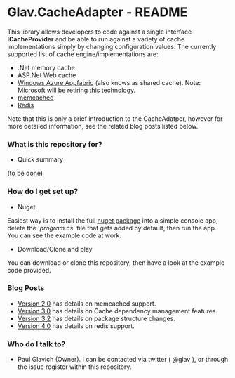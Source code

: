 # Glav.CacheAdapter - README #

This library allows developers to code against a single interface **ICacheProvider** and be able to run against a variety of cache implementations simply by changing configuration values. The currently supported list of cache engine/implementations are:

* .Net memory cache
* ASP.Net Web cache
* [Windows Azure Appfabric](http://blogs.msdn.com/b/cie/archive/2014/03/05/caching-on-windows-azure-microsoft-appfabric-cache-azure-cache-service-managed-cache-dedicated-cache-in-role-cache-co-located-cache-shared-cache-azure-role-based-cache-clarifying-the-naming-confusion.aspx) (also knows as shared cache). Note: Microsoft will be retiring this technology.
* [memcached](http://memcached.org/)
* [Redis](http://redis.io/)

Note that this is only a brief introduction to the CacheAdatper, however for more detailed information, see the related blog posts listed below.

### What is this repository for? ###

* Quick summary

(to be done)

### How do I get set up? ###

* Nuget

Easiest way is to install the full [nuget package](http://www.nuget.org/packages/Glav.CacheAdapter/) into a simple console app, delete the '*program.cs*' file that gets added by default, then run the app. You can see the example code at work.

* Download/Clone and play

You can download or clone this repository, then have a look at the example code provided.

### Blog Posts ###
* [Version 2.0](https://weblogs.asp.net/pglavich/cacheadapter-v2-now-with-memcached-support) has details on memcached support.
* [Version 3.0](http://weblogs.asp.net/pglavich/cacheadapter-3-0-released) has details on Cache dependency management features.
* [Version 3.2](http://weblogs.asp.net/pglavich/cacheadapter-3-2-released) has details on package structure changes.
* [Version 4.0](http://weblogs.asp.net/pglavich/cacheadapter-4-0-just-released-with-redis-support) has details on redis support.

### Who do I talk to? ###

* Paul Glavich (Owner). I can be contacted via twitter ( @glav ), or through the issue register within this repository.